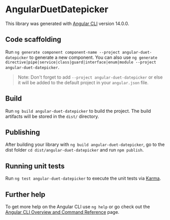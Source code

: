 # AngularDuetDatepicker

This library was generated with [Angular CLI](https://github.com/angular/angular-cli) version 14.0.0.

## Code scaffolding

Run `ng generate component component-name --project angular-duet-datepicker` to generate a new component. You can also use `ng generate directive|pipe|service|class|guard|interface|enum|module --project angular-duet-datepicker`.
> Note: Don't forget to add `--project angular-duet-datepicker` or else it will be added to the default project in your `angular.json` file. 

## Build

Run `ng build angular-duet-datepicker` to build the project. The build artifacts will be stored in the `dist/` directory.

## Publishing

After building your library with `ng build angular-duet-datepicker`, go to the dist folder `cd dist/angular-duet-datepicker` and run `npm publish`.

## Running unit tests

Run `ng test angular-duet-datepicker` to execute the unit tests via [Karma](https://karma-runner.github.io).

## Further help

To get more help on the Angular CLI use `ng help` or go check out the [Angular CLI Overview and Command Reference](https://angular.io/cli) page.
